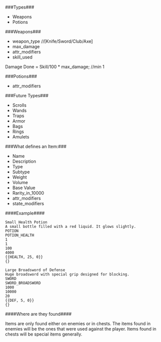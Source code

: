 ###Types###
* Weapons
* Potions
	
###Weapons###
* weapon_type //[Knife/Sword/Club/Axe]
* max_damage
* attr_modifiers
* skill_used

Damage Done = Skill/100 * max_damage; //min 1

###Potions###
* attr_modifiers

###Future Types###
* Scrolls
* Wands
* Traps
* Armor
* Bags
* Rings
* Amulets

###What defines an Item:###

* Name
* Description
* Type
* Subtype
* Weight
* Volume
* Base Value
* Rarity_in_10000
* attr_modifiers
* state_modifiers

####Example####
```
Small Health Potion
A small bottle filled with a red liquid. It glows slightly.
POTION
POTION_HEALTH
1
1
100
4000
{{HEALTH, 25, 0}}
{}
```

```
Large Broadsword of Defense
Huge broadsword with special grip designed for blocking.
SWORD
SWORD_BROADSWORD
1000
10000
20
{{DEF, 5, 0}}
{}
```

####Where are they found####

Items are only found either on enemies or in chests. The items found in enemies will be the ones that were used against the player. Items found in chests will be special items generally.
